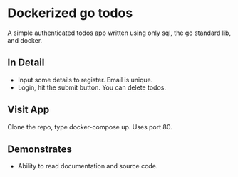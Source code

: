 # Dockerized go todos

A simple authenticated todos app written using only sql, the go standard lib, and docker.

## In Detail
* Input some details to register. Email is unique. 
* Login, hit the submit button. You can delete todos.


## Visit App

Clone the repo, type docker-compose up. Uses port 80.

## Demonstrates
* Ability to read documentation and source code.